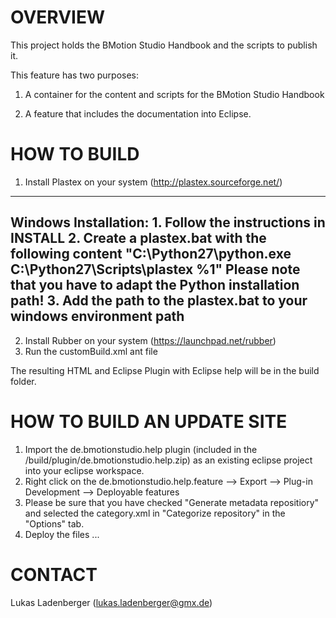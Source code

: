 OVERVIEW
========

This project holds the BMotion Studio Handbook and the scripts to publish it.

This feature has two purposes:

1. A container for the content and scripts for the BMotion Studio Handbook

2. A feature that includes the documentation into Eclipse.

HOW TO BUILD
============
1. Install Plastex on your system (http://plastex.sourceforge.net/)

-------------------------------------------------------------------
Windows Installation: 
	1. Follow the instructions in INSTALL
	2. Create a plastex.bat with the following content 
		"C:\Python27\python.exe C:\Python27\Scripts\plastex %1"
		Please note that you have to adapt the Python installation path!
	3. Add the path to the plastex.bat to your windows environment path
-------------------------------------------------------------------	
2. Install Rubber on your system (https://launchpad.net/rubber)
3. Run the customBuild.xml ant file

The resulting HTML and Eclipse Plugin with Eclipse help will be in the build folder.

HOW TO BUILD AN UPDATE SITE
============

1. Import the de.bmotionstudio.help plugin (included in the /build/plugin/de.bmotionstudio.help.zip)
as an existing eclipse project into your eclipse workspace.
2.  Right click on the de.bmotionstudio.help.feature
--> Export --> Plug-in Development --> Deployable features
3. Please be sure that you have checked "Generate metadata repositiory" and 
selected the category.xml in "Categorize repository" in the "Options" tab.
4. Deploy the files ...

CONTACT
=======
Lukas Ladenberger (lukas.ladenberger@gmx.de)

